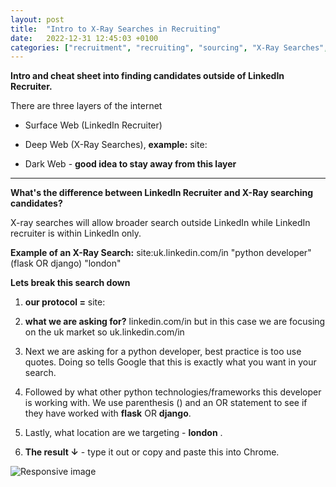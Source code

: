 ```yaml
---
layout: post
title:  "Intro to X-Ray Searches in Recruiting"
date:   2022-12-31 12:45:03 +0100
categories: ["recruitment", "recruiting", "sourcing", "X-Ray Searches", "London"]
---
```


**Intro and cheat sheet into finding candidates outside of LinkedIn Recruiter.**

There are three layers of the internet

- Surface Web (LinkedIn Recruiter)

- Deep Web (X-Ray Searches), **example:** site:

- Dark Web - **good idea to stay away from this layer**

<hr class="style-one">

**What's the difference between LinkedIn Recruiter and  X-Ray searching candidates?**

X-ray searches will allow broader search outside LinkedIn while LinkedIn recruiter is within LinkedIn only.

**Example of an X-Ray Search:** site:uk.linkedin.com/in "python developer" (flask OR django) "london"

**Lets break this search down**

1. **our protocol =** site:

2. **what we are asking for?** linkedin.com/in but in this case we are focusing on the uk market so uk.linkedin.com/in

3. Next we are asking for a python developer, best practice is too use quotes. Doing so tells Google that this is exactly what you want in your search.

4. Followed by what other python technologies/frameworks this developer is working with. We use parenthesis () and an OR statement to see if they have worked with **flask** OR **django**.

5. Lastly, what location are we targeting - **london** .

6. **The result ↓** - type it out or copy and paste this into Chrome. 
<div class="container">	
		<img src="/assets/images/x-ray_search.png" class="img-fluid rounded mx-auto d-block" alt="Responsive image">
</div>

<br>



